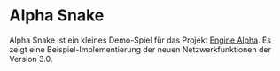 # Alpha Snake

Alpha Snake ist ein kleines Demo-Spiel für das Projekt [Engine Alpha](http://engine-alpha.org). Es zeigt eine Beispiel-Implementierung der neuen Netzwerkfunktionen der Version 3.0.
